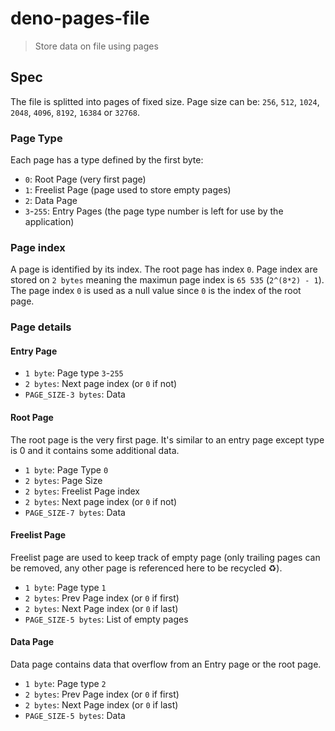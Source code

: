 # deno-pages-file

> Store data on file using pages

## Spec

The file is splitted into pages of fixed size.
Page size can be: `256`, `512`, `1024`, `2048`, `4096`, `8192`, `16384` or `32768`.

### Page Type

Each page has a type defined by the first byte:

- `0`: Root Page (very first page)
- `1`: Freelist Page (page used to store empty pages)
- `2`: Data Page
- `3`-`255`: Entry Pages (the page type number is left for use by the application)

### Page index

A page is identified by its index. The root page has index `0`.
Page index are stored on `2 bytes` meaning the maximun page index is `65 535` (`2^(8*2) - 1`).
The page index `0` is used as a null value since `0` is the index of the root page.

### Page details

#### Entry Page

- `1 byte`: Page type `3`-`255`
- `2 bytes`: Next page index (or `0` if not)
- `PAGE_SIZE-3 bytes`: Data

#### Root Page

The root page is the very first page. It's similar to an entry page except type is 0 and it contains some additional data.

- `1 byte`: Page Type `0`
- `2 bytes`: Page Size
- `2 bytes`: Freelist Page index
- `2 bytes`: Next page index (or `0` if not)
- `PAGE_SIZE-7 bytes`: Data

#### Freelist Page

Freelist page are used to keep track of empty page (only trailing pages can be removed, any other page is referenced here to be recycled ♻️).

- `1 byte`: Page type `1`
- `2 bytes`: Prev Page index (or `0` if first)
- `2 bytes`: Next Page index (or `0` if last)
- `PAGE_SIZE-5 bytes`: List of empty pages

#### Data Page

Data page contains data that overflow from an Entry page or the root page.

- `1 byte`: Page type `2`
- `2 bytes`: Prev Page index (or `0` if first)
- `2 bytes`: Next Page index (or `0` if last)
- `PAGE_SIZE-5 bytes`: Data
